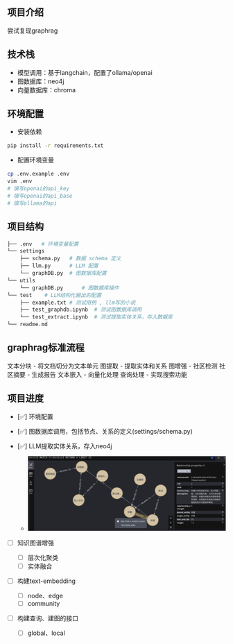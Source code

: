 ## 项目介绍
尝试复现graphrag

## 技术栈
- 模型调用：基于langchain，配置了ollama/openai
- 图数据库：neo4j
- 向量数据库：chroma

## 环境配置
- 安装依赖
```bash
pip install -r requirements.txt
```
- 配置环境变量
```bash
cp .env.example .env
vim .env
# 填写openai的api_key
# 填写openai的api_base
# 填写ollama的api
```

## 项目结构
```bash
├── .env   # 环境变量配置
└── settings   
    ├── schema.py   # 数据 schema 定义
    ├── llm.py      # LLM 配置
    └── graphDB.py  # 图数据库配置
└── utils   
    └── graphDB.py      # 图数据库操作
└── test    # LLM结构化输出的配置
    ├── example.txt # 测试用例 , llm写的小说
    ├── test_graphdb.ipynb  # 测试图数据库调用
    └── test_extract.ipynb  # 测试提取实体关系，存入数据库
└── readme.md
```

## graphrag标准流程

文本分块 - 将文档切分为文本单元
图提取 - 提取实体和关系
图增强 - 社区检测
社区摘要 - 生成报告
文本嵌入 - 向量化处理
查询处理 - 实现搜索功能



## 项目进度

- [✅] 环境配置

- [✅] 图数据库调用，包括节点、关系的定义(settings/schema.py)

- [✅] LLM提取实体关系，存入neo4j

	- ![image-20250907212719547](./assets/image-20250907212719547.png)

- [ ] 知识图谱增强

	- [ ] 层次化聚类
	- [ ] 实体融合

- [ ] 构建text-embedding

	- [ ] node、edge
	- [ ] community

- [ ] 构建查询、建图的接口

	- [ ] global、local

	
